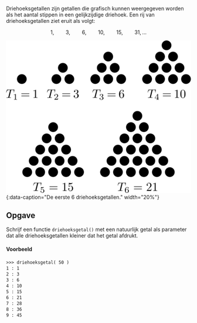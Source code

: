 Driehoeksgetallen zijn getallen die grafisch kunnen weergegeven worden als het aantal stippen in een gelijkzijdige driehoek. Een rij van driehoeksgetallen ziet eruit als volgt:

$$
    1,\qquad 3,\qquad 6,\qquad 10,\qquad 15,\qquad 31,\ldots
$$

![De eerste 6 driehoeksgetallen.](media/triangular.png "Afbeelding door Melchoir op Wikimedia."){:data-caption="De eerste 6 driehoeksgetallen." width="20%"}

## Opgave
Schrijf een functie `driehoeksgetal()` met een natuurlijk getal als parameter dat alle driehoeksgetallen kleiner dat het getal afdrukt.

#### Voorbeeld
```
>>> driehoeksgetal( 50 )
1 : 1
2 : 3
3 : 6
4 : 10
5 : 15
6 : 21
7 : 28
8 : 36
9 : 45
```